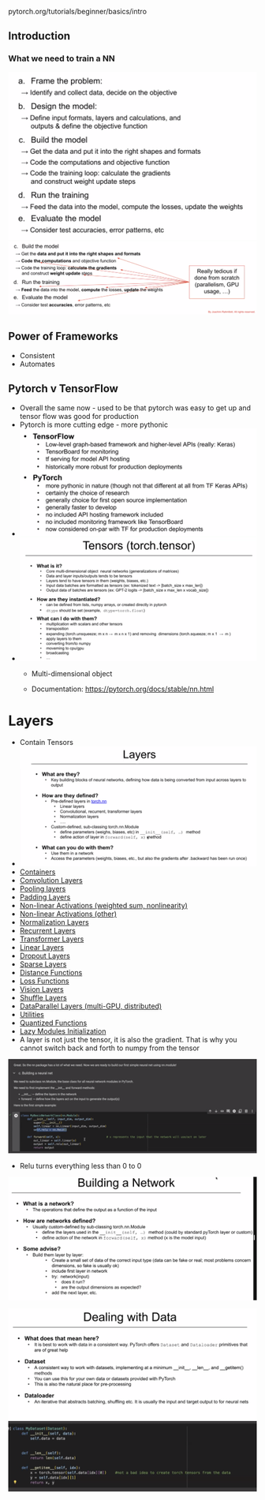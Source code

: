 pytorch.org/tutorials/beginner/basics/intro

## Introduction
### What we need to train a NN
![](photos/Pasted%20image%2020240515173649.png)
![](photos/Pasted%20image%2020240515173804.png)

## Power of Frameworks
- Consistent
- Automates

## Pytorch v TensorFlow
- Overall the same now - used to be that pytorch was easy to get up and tensor flow was good for production
- Pytorch is more cutting edge - more pythonic
- ![](photos/Pasted%20image%2020240515173925.png)
- ![](photos/Pasted%20image%2020240515174154.png)
	- Multi-dimensional object

	- Documentation: https://pytorch.org/docs/stable/nn.html

# Layers
- Contain Tensors
- ![](photos/Pasted%20image%2020240515175355.png)
- [Containers](https://pytorch.org/docs/stable/nn.html#containers)
- [Convolution Layers](https://pytorch.org/docs/stable/nn.html#convolution-layers)
- [Pooling layers](https://pytorch.org/docs/stable/nn.html#pooling-layers)
- [Padding Layers](https://pytorch.org/docs/stable/nn.html#padding-layers)
- [Non-linear Activations (weighted sum, nonlinearity)](https://pytorch.org/docs/stable/nn.html#non-linear-activations-weighted-sum-nonlinearity)
- [Non-linear Activations (other)](https://pytorch.org/docs/stable/nn.html#non-linear-activations-other)
- [Normalization Layers](https://pytorch.org/docs/stable/nn.html#normalization-layers)
- [Recurrent Layers](https://pytorch.org/docs/stable/nn.html#recurrent-layers)
- [Transformer Layers](https://pytorch.org/docs/stable/nn.html#transformer-layers)
- [Linear Layers](https://pytorch.org/docs/stable/nn.html#linear-layers)
- [Dropout Layers](https://pytorch.org/docs/stable/nn.html#dropout-layers)
- [Sparse Layers](https://pytorch.org/docs/stable/nn.html#sparse-layers)
- [Distance Functions](https://pytorch.org/docs/stable/nn.html#distance-functions)
- [Loss Functions](https://pytorch.org/docs/stable/nn.html#loss-functions)
- [Vision Layers](https://pytorch.org/docs/stable/nn.html#vision-layers)
- [Shuffle Layers](https://pytorch.org/docs/stable/nn.html#shuffle-layers)
- [DataParallel Layers (multi-GPU, distributed)](https://pytorch.org/docs/stable/nn.html#module-torch.nn.parallel)
- [Utilities](https://pytorch.org/docs/stable/nn.html#module-torch.nn.utils)
- [Quantized Functions](https://pytorch.org/docs/stable/nn.html#quantized-functions)
- [Lazy Modules Initialization](https://pytorch.org/docs/stable/nn.html#lazy-modules-initialization)
- A layer is not just the tensor, it is also the gradient. That is why you cannot switch back and forth to numpy from the tensor

![](photos/Pasted%20image%2020240515180445.png)
- Relu turns everything less than 0 to 0

![](photos/Pasted%20image%2020240515182248.png)

![](photos/Pasted%20image%2020240515182257.png)
![](photos/Pasted%20image%2020240515182702.png)
